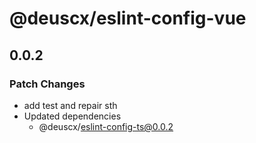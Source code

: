 # @deuscx/eslint-config-vue

## 0.0.2
### Patch Changes

- add test and repair sth
- Updated dependencies
  - @deuscx/eslint-config-ts@0.0.2

